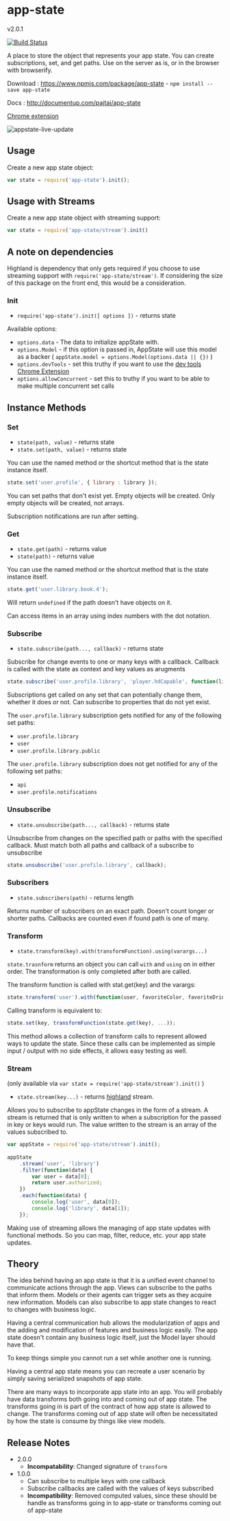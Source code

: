 # app-state
v2.0.1

[![Build Status](https://travis-ci.org/pajtai/app-state.svg?branch=master)](https://travis-ci.org/pajtai/app-state)

A place to store the object that represents your app state. You can create subscriptions, set, and get paths.
Use on the server as is, or in the browser with browserify. 

Download : https://www.npmjs.com/package/app-state - `npm install --save app-state`

Docs : http://documentup.com/pajtai/app-state

[Chrome extension](https://github.com/Duder-onomy/app-state-chrome-extension)

![appstate-live-update](https://cloud.githubusercontent.com/assets/1643937/12075681/b1d5caba-b13c-11e5-8c8e-54eb239bcb93.gif)

## Usage

Create a new app state object:

```javascript
var state = require('app-state').init();
```

## Usage with Streams

Create a new app state object with streaming support:

```javascript
var state = require('app-state/stream').init()
```

## A note on dependencies

Highland is dependency that only gets required if you choose to use streaming support with `require('app-state/stream')`. If considering the size of this package on the front end, this would be a consideration.

### Init

* `require('app-state').init([ options ])` - returns state

Available options:

* `options.data` - The data to initialize appState with.
* `options.Model` - if this option is passed in, AppState will use this model as a backer ( `appState.model = options.Model(options.data || {})` )
* `options.devTools` - set this truthy if you want to use the [dev tools Chrome Extension](https://github.com/Duder-onomy/app-state-chrome-extension)
* `options.allowConcurrent` - set this to truthy if you want to be able to make multiple concurrent set calls

## Instance Methods

### Set

* `state(path, value)` - returns state
* `state.set(path, value)` - returns state

You can use the named method or the shortcut method that is the state instance itself.

```javascript
state.set('user.profile', { library : library });
```

You can set paths that don't exist yet. Empty objects will be created. Only empty objects will be created, not arrays.

Subscription notifications are run after setting.

### Get

* `state.get(path)` - returns value
* `state(path)` - returns value

You can use the named method or the shortcut method that is the state instance itself.

```javascript
state.get('user.library.book.4');
```

Will return `undefined` if the path doesn't have objects on it.

Can access items in an array using index numbers with the dot notation.

### Subscribe

* `state.subscribe(path..., callback)` - returns state

Subscribe for change events to one or many keys with a callback. Callback is called with the state as context and key values as arugments

```javascript
state.subscribe('user.profile.library', 'player.hdCapable', function(library, hdCapable) { ... });
```

Subscriptions get called on any set that can potentially change them, whether it does or not. Can subscribe to properties that do not yet exist.

The `user.profile.library` subscription gets notified for any of the following set paths:

* `user.profile.library`
* `user`
* `user.profile.library.public`

The `user.profile.library` subscription does not get notified for any of the following set paths:

* `api`
* `user.profile.notifications`

### Unsubscribe

* `state.unsubscribe(path..., callback)` - returns state

Unsubscribe from changes on the specified path or paths with the specified callback. Must match both all paths and callback of a subscribe to unsubscribe

```javascript
state.unsubscribe('user.profile.library', callback);
```

### Subscribers

* `state.subscribers(path)` - returns length

Returns number of subscribers on an exact path. Doesn't count longer or shorter paths. Callbacks are counted even if found path is one of many.

### Transform

* `state.transform(key).with(transformFunction).using(varargs...)`

`state.trasnform` returns an object you can call `with` and `using` on in either order. The transformation is only completed
after both are called.

The transform function is called with stat.get(key) and the varargs:

```javascript
state.transform('user').with(function(user, favoriteColor, favoriteDrink) { ... }).using('green', 'White Russian');
```

Calling transform is equivalent to:

```javascript
state.set(key, transformFunction(state.get(key), ...));
```

This method allows a collection of transform calls to represent allowed ways to update the state. Since these calls can be implemented as simple input / output with no side effects, it allows easy testing as well.
 
### Stream

(only available via `var state = require('app-state/stream').init()` )

* `state.stream(key...)` - returns [highland](http://highlandjs.org) stream.

Allows you to subscribe to appState changes in the form of a stream. A stream is returned that is only written to when a subscription for the passed in key or keys would run. The value written to the stream is an array of the values subscribed to.

```javascript
var appState = require('app-state/stream').init();
    
appState
    .stream('user', 'library')
    .filter(function(data) {
        var user = data[0];
        return user.authorized;
    })
    .each(function(data) {
        console.log('user', data[0]);
        console.log('library', data[1]);
    });
```

Making use of streaming allows the managing of app state updates with functional methods. So you can map, filter, reduce, etc. your app state updates.

## Theory

The idea behind having an app state is that it is a unified event channel to communicate actions through the app. Views can subscribe to the paths that inform them. Models or their agents can trigger sets as they acquire new information. Models can also subscribe to app state changes to react to changes with business logic.

Having a central communication hub allows the modularization of apps and the adding and modification of features and business logic easily. The app state doesn't contain any business logic itself, just the Model layer should have that.

To keep things simple you cannot run a set while another one is running.

Having a central app state means you can recreate a user scenario by simply saving serialized snapshots of app state.

There are many ways to incorporate app state into an app. You will probably have data transforms both going into and coming out of app state. The transforms going in is part of the contract of how app state is allowed to change. The transforms coming out of app state will often be necessitated by how the state is consume by things like view models.

## Release Notes

- 2.0.0
    - **Incompatability**: Changed signature of `transform`
- 1.0.0
    - Can subscribe to multiple keys with one callback
    - Subscribe callbacks are called with the values of keys subscribed
    - **Incompatibility**: Removed computed values, since these should be handle as transforms going in to app-state or transforms coming out of app-state
    
